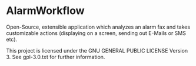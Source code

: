 AlarmWorkflow
=============

Open-Source, extensible application which analyzes an alarm fax and takes customizable actions (displaying on a screen, sending out E-Mails or SMS etc).

This project is licensed under the GNU GENERAL PUBLIC LICENSE Version 3. See gpl-3.0.txt for further information.